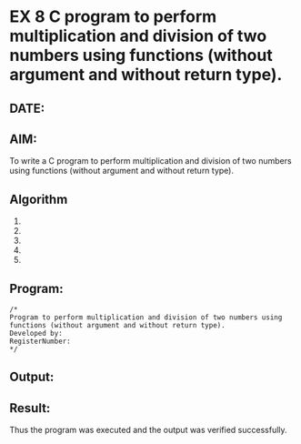 # EX 8 C program to perform multiplication and division of two numbers using functions (without argument and without return type).
## DATE:
## AIM:
To write a C program to perform multiplication and division of two numbers using functions (without argument and without return type).

## Algorithm
1. 
2. 
3. 
4.  
5.   

## Program:
```
/*
Program to perform multiplication and division of two numbers using functions (without argument and without return type).
Developed by: 
RegisterNumber:  
*/
```

## Output:



## Result:
Thus the program was executed and the output was verified successfully.
